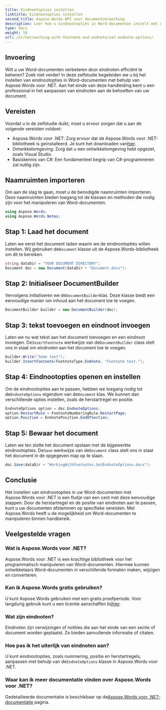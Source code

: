 ```yaml
---
title: Eindnootopties instellen
linktitle: Eindnootopties instellen
second_title: Aspose.Words-API voor documentverwerking
description: Leer hoe u eindnootopties in Word-documenten instelt met Aspose.Words voor .NET met deze uitgebreide stapsgewijze handleiding.
type: docs
weight: 10
url: /nl/net/working-with-footnote-and-endnote/set-endnote-options/
---
```

## Invoering

Wilt u uw Word-documenten verbeteren door eindnoten efficiënt te beheren? Zoek niet verder! In deze zelfstudie begeleiden we u bij het instellen van eindnootopties in Word-documenten met behulp van Aspose.Words voor .NET. Aan het einde van deze handleiding bent u een professional in het aanpassen van eindnoten aan de behoeften van uw document.

## Vereisten

Voordat u in de zelfstudie duikt, moet u ervoor zorgen dat u aan de volgende vereisten voldoet:

-  Aspose.Words voor .NET: Zorg ervoor dat de Aspose.Words voor .NET-bibliotheek is geïnstalleerd. Je kunt het downloaden van[hier](https://releases.aspose.com/words/net/).
- Ontwikkelomgeving: Zorg dat u een ontwikkelomgeving hebt opgezet, zoals Visual Studio.
- Basiskennis van C#: Een fundamenteel begrip van C#-programmeren zal nuttig zijn.

## Naamruimten importeren

Om aan de slag te gaan, moet u de benodigde naamruimten importeren. Deze naamruimten bieden toegang tot de klassen en methoden die nodig zijn voor het manipuleren van Word-documenten.

```csharp
using Aspose.Words;
using Aspose.Words.Notes;
```

## Stap 1: Laad het document

 Laten we eerst het document laden waarin we de eindnootopties willen instellen. Wij gebruiken de`Document` klasse uit de Aspose.Words-bibliotheek om dit te bereiken.

```csharp
string dataDir = "YOUR DOCUMENT DIRECTORY";
Document doc = new Document(dataDir + "Document.docx");
```

## Stap 2: Initialiseer DocumentBuilder

 Vervolgens initialiseren we de`DocumentBuilder`klas. Deze klasse biedt een eenvoudige manier om inhoud aan het document toe te voegen.

```csharp
DocumentBuilder builder = new DocumentBuilder(doc);
```

## Stap 3: tekst toevoegen en eindnoot invoegen

 Laten we nu wat tekst aan het document toevoegen en een eindnoot invoegen. De`InsertFootnote` werkwijze van de`DocumentBuilder` class stelt ons in staat om eindnoten aan het document toe te voegen.

```csharp
builder.Write("Some text");
builder.InsertFootnote(FootnoteType.Endnote, "Footnote text.");
```

## Stap 4: Eindnootopties openen en instellen

 Om de eindnootopties aan te passen, hebben we toegang nodig tot de`EndnoteOptions` eigendom van de`Document` klas. We kunnen dan verschillende opties instellen, zoals de herstartregel en positie.

```csharp
EndnoteOptions option = doc.EndnoteOptions;
option.RestartRule = FootnoteNumberingRule.RestartPage;
option.Position = EndnotePosition.EndOfSection;
```

## Stap 5: Bewaar het document

 Laten we ten slotte het document opslaan met de bijgewerkte eindnootopties. De`Save` werkwijze van de`Document` class stelt ons in staat het document in de opgegeven map op te slaan.

```csharp
doc.Save(dataDir + "WorkingWithFootnotes.SetEndnoteOptions.docx");
```

## Conclusie

Het instellen van eindnootopties in uw Word-documenten met Aspose.Words voor .NET is een fluitje van een cent met deze eenvoudige stappen. Door de herstartregel en de positie van eindnoten aan te passen, kunt u uw documenten afstemmen op specifieke vereisten. Met Aspose.Words heeft u de mogelijkheid om Word-documenten te manipuleren binnen handbereik.

## Veelgestelde vragen

### Wat is Aspose.Words voor .NET?
Aspose.Words voor .NET is een krachtige bibliotheek voor het programmatisch manipuleren van Word-documenten. Hiermee kunnen ontwikkelaars Word-documenten in verschillende formaten maken, wijzigen en converteren.

### Kan ik Aspose.Words gratis gebruiken?
 U kunt Aspose.Words gebruiken met een gratis proefperiode. Voor langdurig gebruik kunt u een licentie aanschaffen bij[hier](https://purchase.aspose.com/buy).

### Wat zijn eindnoten?
Eindnoten zijn verwijzingen of notities die aan het einde van een sectie of document worden geplaatst. Ze bieden aanvullende informatie of citaten.

### Hoe pas ik het uiterlijk van eindnoten aan?
 U kunt eindnootopties, zoals nummering, positie en herstartregels, aanpassen met behulp van de`EndnoteOptions` klasse in Aspose.Words voor .NET.

### Waar kan ik meer documentatie vinden over Aspose.Words voor .NET?
 Gedetailleerde documentatie is beschikbaar op de[Aspose.Words voor .NET-documentatie](https://reference.aspose.com/words/net/) pagina.